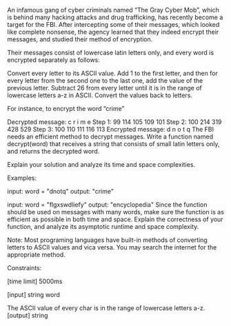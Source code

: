 An infamous gang of cyber criminals named “The Gray Cyber Mob”, which is behind many hacking attacks and drug trafficking, has recently become a target for the FBI. After intercepting some of their messages, which looked like complete nonsense, the agency learned that they indeed encrypt their messages, and studied their method of encryption.

Their messages consist of lowercase latin letters only, and every word is encrypted separately as follows:

Convert every letter to its ASCII value. Add 1 to the first letter, and then for every letter from the second one to the last one, add the value of the previous letter. Subtract 26 from every letter until it is in the range of lowercase letters a-z in ASCII. Convert the values back to letters.

For instance, to encrypt the word “crime”

Decrypted message:	c	r	i	m	e
Step 1:	99	114	105	109	101
Step 2:	100	214	319	428	529
Step 3:	100	110	111	116	113
Encrypted message:	d	n	o	t	q
The FBI needs an efficient method to decrypt messages. Write a function named decrypt(word) that receives a string that consists of small latin letters only, and returns the decrypted word.

Explain your solution and analyze its time and space complexities.

Examples:

input:  word = "dnotq"
output: "crime"

input:  word = "flgxswdliefy"
output: "encyclopedia"
Since the function should be used on messages with many words, make sure the function is as efficient as possible in both time and space. Explain the correctness of your function, and analyze its asymptotic runtime and space complexity.

Note: Most programing languages have built-in methods of converting letters to ASCII values and vica versa. You may search the internet for the appropriate method.

Constraints:

[time limit] 5000ms

[input] string word

The ASCII value of every char is in the range of lowercase letters a-z.
[output] string